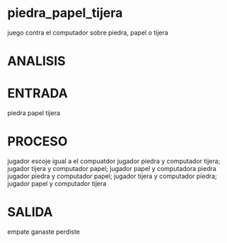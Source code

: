 # piedra_papel_tijera
juego contra el computador sobre piedra, papel o tijera

# ANALISIS

# ENTRADA

piedra
papel
tijera

# PROCESO

jugador escoje igual a el compuatdor
jugador piedra y computador tijera; jugador tijera y computador papel; jugador papel y computadora piedra
jugador piedra y computador papel; jugador tijera y computador piedra; jugador papel y computador tijera

# SALIDA

empate
ganaste
perdiste
